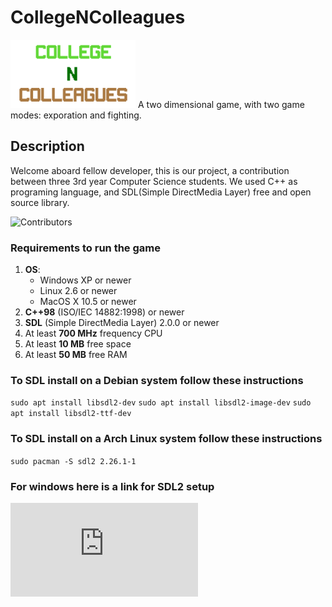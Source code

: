 # CollegeNColleagues 
<img alt="CnC" src="https://github.com/Edebala/CollegeNColleagues/blob/main/Assets/logo.png" width="200"/> 
A two dimensional game, with two game modes: exporation and fighting.

## Description
Welcome aboard fellow developer, this is our project, a contribution between three 3rd year Computer Science students.
We used C++ as programing language, and SDL(Simple DirectMedia Layer) free and open source library.

![Contributors](https://github.com/Edebala/CollegeNColleagues/graphs/contributors)

### Requirements to run the game
1. **OS**: 
    * Windows XP or newer
    * Linux 2.6 or newer
    * MacOS X 10.5 or newer
2. **C++98** (ISO/IEC 14882:1998) or newer
3. **SDL** (Simple DirectMedia Layer) 2.0.0 or newer
4. At least **700 MHz** frequency CPU
5. At least **10 MB** free space
6. At least **50 MB** free RAM

### To SDL install on a Debian system follow these instructions
`sudo apt install libsdl2-dev`
`sudo apt install libsdl2-image-dev`
`sudo apt install libsdl2-ttf-dev`

### To SDL install on a Arch Linux system follow these instructions
`sudo pacman -S sdl2 2.26.1-1`

### For windows here is a link for SDL2 setup
![How to Setup SDL2 on Windows for C/C++](https://www.matsson.com/prog/sdl2-mingw-w64-tutorial.php)
